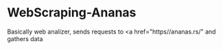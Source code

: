 # WebScraping-Ananas

Basically web analizer, sends requests to <a href="https//ananas.rs/" and gathers data </a>

